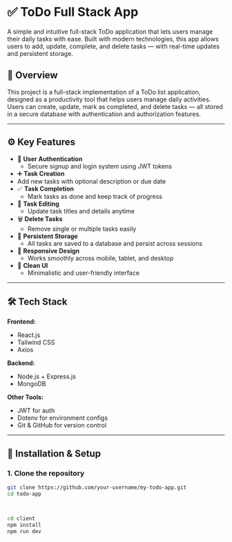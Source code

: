# ✅ ToDo Full Stack App

A simple and intuitive full-stack ToDo application that lets users manage their daily tasks with ease. Built with modern technologies, this app allows users to add, update, complete, and delete tasks — with real-time updates and persistent storage.

## 🌟 Overview

This project is a full-stack implementation of a ToDo list application, designed as a productivity tool that helps users manage daily activities. Users can create, update, mark as completed, and delete tasks — all stored in a secure database with authentication and authorization features.

---

## ⚙️ Key Features

- 🔐 **User Authentication**
  - Secure signup and login system using JWT tokens
- ➕ **Task Creation**
- Add new tasks with optional description or due date
- ✅ **Task Completion**
  - Mark tasks as done and keep track of progress
- 📝 **Task Editing**
  - Update task titles and details anytime
- 🗑️ **Delete Tasks**
  - Remove single or multiple tasks easily
- 💾 **Persistent Storage**
  - All tasks are saved to a database and persist across sessions
- 📱 **Responsive Design**
  - Works smoothly across mobile, tablet, and desktop
- 🌈 **Clean UI**
  - Minimalistic and user-friendly interface


---

## 🛠️ Tech Stack

**Frontend:**
- React.js 
- Tailwind CSS 
- Axios 

**Backend:**
- Node.js + Express.js
- MongoDB 

**Other Tools:**
- JWT for auth
- Dotenv for environment configs
- Git & GitHub for version control

---

## 🔧 Installation & Setup

### 1. Clone the repository

```bash
git clone https://github.com/your-username/my-todo-app.git
cd todo-app



cd client
npm install
npm run dev

